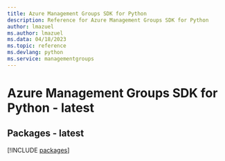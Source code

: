 ```yaml
---
title: Azure Management Groups SDK for Python
description: Reference for Azure Management Groups SDK for Python
author: lmazuel
ms.author: lmazuel
ms.data: 04/18/2023
ms.topic: reference
ms.devlang: python
ms.service: managementgroups
---
```

# Azure Management Groups SDK for Python - latest
## Packages - latest
[!INCLUDE [packages](management-groups-index.md)]